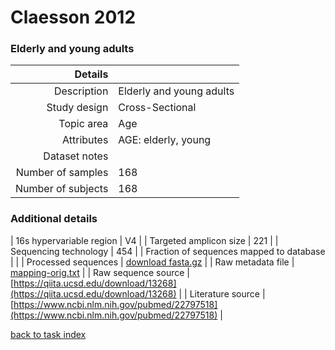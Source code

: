 # Claesson 2012

### Elderly and young adults


| Details        |             |
| -------------: |-------------|
| Description      | Elderly and young adults |
| Study design | Cross-Sectional |
| Topic area | Age|
| Attributes | AGE: elderly, young|
| Dataset notes | |
| Number of samples | 168|
| Number of subjects | 168|

### Additional details

| 16s hypervariable region | V4 |
| Targeted amplicon size | 221 |
| Sequencing technology | 454 |
| Fraction of sequences mapped to database |  |
| Processed sequences | [download fasta.gz](https://qiita.ucsd.edu/download/13265) |
| Raw metadata file | [mapping-orig.txt](./datasets/claesson/mapping-orig.txt) |
| Raw sequence source | [https://qiita.ucsd.edu/download/13268](https://qiita.ucsd.edu/download/13268) |
| Literature source | [https://www.ncbi.nlm.nih.gov/pubmed/22797518](https://www.ncbi.nlm.nih.gov/pubmed/22797518) |

[back to task index](../README.md)